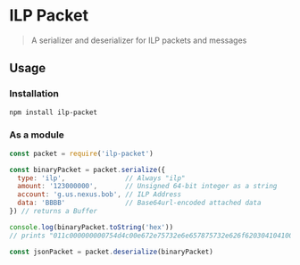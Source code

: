 # ILP Packet

> A serializer and deserializer for ILP packets and messages

## Usage

### Installation

```sh
npm install ilp-packet
```

### As a module

```js
const packet = require('ilp-packet')

const binaryPacket = packet.serialize({
  type: 'ilp',               // Always "ilp"
  amount: '123000000',       // Unsigned 64-bit integer as a string
  account: 'g.us.nexus.bob', // ILP Address
  data: 'BBBB'               // Base64url-encoded attached data
}) // returns a Buffer

console.log(binaryPacket.toString('hex'))
// prints "011c000000000754d4c00e672e75732e6e657875732e626f620304104100"

const jsonPacket = packet.deserialize(binaryPacket)
```
